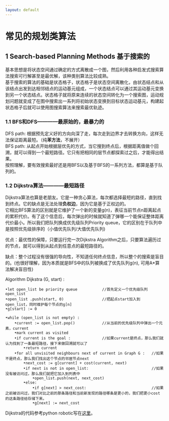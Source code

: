 ```yaml
---
layout: default
---
```


# 常见的规划类算法
## 1 Search-based Planning Methods 基于搜索的  
   基本思想是将状态空间通过确定的方式离散成一个图，然后利用各种启发式搜索算法搜索可行解甚至是最优解，该种类别算法比较成熟。  
   基于搜索的算法的基础是状态格子，状态格子是状态空间离散化，由状态结点和从该结点出发到达相邻结点的运动基元组成，一个状态结点可以通过其运动基元变换到另一个状态结点。状态格子就将原来连续的状态空间转化为一个搜索图，运动规划问题就变成了在图中搜索出一系列将初始状态变换到目标状态运动基元，构建起状态格子后就可以使用图搜索算法来搜索最优轨迹。
### 1.1 BFS和DFS————最原始的，最暴力的
DFS path: 根据预先定义好的方向向深了走，每次走到边界才去转换方向，这样无法保证距离最短。（纯**苯方法**，不展开）  
BFS path: 从起点开始根据层优先的方式，当它搜到终点后，根据距离值做个回溯，就可以得到一个最短路径。它只有把相同的层节点都探索过之后，才能得出结果。<br>
按照理解，要有效搜索最好还是用BFS以及基于BFS的一系列方法，都算是基于队列的。

### 1.2 Dijkstra算法————最短路径
Dijkstra算法也算是老朋友。它是一种贪心算法，每次都选择最短的路径，直到找到终点。它的缺点是无法处理**负权边**，因为它是基于正权边的。<br>
它相比BFS算法的区别就是它维护了一个新的变量g(n)，表征当前节点n距离起点的累积代价。有了这个信息后，每次弹出的时候就知道了弹哪一个能保证整体距离代价最小。所以我们把队列换成优先级队列Priority queue，它的区别在于队列中是按照优先级排序的（小值优先队列/大值优先队列) <br>

优点：最优性的保障，只要运行完一次Dijkstra Algorithm之后，只要算法遍历过的节点，就可以得到从起点到任意点的最短路径的。

缺点：整个过程没有很强的导向性，不知道任何终点信息，所以整个的搜索是盲目的。(也很好理解，因为本质就是BFS中的队列被换成了优先队列g(n), 可用A*算法解决盲目性)


Algorithm Dijkstra (G, start) : 

    •let open_list be priority queue           //首先定义一个优先级队列open_list
    •open_list .push(start, 0)                 //把起点start加入到open_list，同时维护每个节点的g[n]
    •g[start] := 0

    •while (open_list is not empty) : 
        •current := open_list.pop()            //从当前的优先级队列中弹出一个元素，current
        •mark current as visited
        •if current is the goal :              //如果current是终点，那么我们就认为找到了一条最短路径，接下来做回溯就可以了
            •return current
        •for all unvisited neighbours next of current in Graph G :   //如果不是终点，那么我们找出这个节点的邻居节点next
            •next_cost := g[current] + cost(current, next)
            •if next is not in open_list:                            //如果没有被访问过，那么我们就把它加入到列表中
                •open_list.push(next, next_cost)
            •else: 
                •if g[next] > next_cost:                             //如果之前被访问过，我们对比之前的那条路径和当前新发现的路径哪条是更小的，我们把更小cost的这条路径给存储下来。
                •g[next] := next_cost

Dijkstra的代码参考python robotic写在[这里](/rpa_code/dijkstra.py)。